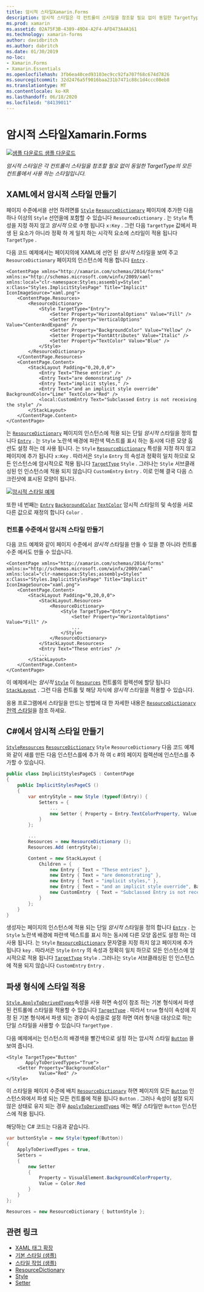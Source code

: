 ```yaml
---
title: 암시적 스타일Xamarin.Forms
description: 암시적 스타일은 각 컨트롤이 스타일을 참조할 필요 없이 동일한 TargetType의 모든 컨트롤에서 사용 하는 스타일입니다.
ms.prod: xamarin
ms.assetid: 02A75F3B-4389-49D4-A2F4-AFD473A4A161
ms.technology: xamarin-forms
author: davidbritch
ms.author: dabritch
ms.date: 01/30/2019
no-loc:
- Xamarin.Forms
- Xamarin.Essentials
ms.openlocfilehash: 3fb6ea40ced93103ec9cc92fa707f68c674d7826
ms.sourcegitcommit: 32d2476a5f9016baa231b7471c88c1d4ccc08eb8
ms.translationtype: MT
ms.contentlocale: ko-KR
ms.lasthandoff: 06/18/2020
ms.locfileid: "84139011"
---
```

# <a name="implicit-styles-in-xamarinforms"></a>암시적 스타일Xamarin.Forms

[![샘플 다운로드](~/media/shared/download.png) 샘플 다운로드](https://docs.microsoft.com/samples/xamarin/xamarin-forms-samples/userinterface-styles-basicstyles)

_암시적 스타일은 각 컨트롤이 스타일을 참조할 필요 없이 동일한 TargetType의 모든 컨트롤에서 사용 하는 스타일입니다._

## <a name="create-an-implicit-style-in-xaml"></a>XAML에서 암시적 스타일 만들기

페이지 수준에서을 선언 하려면를 [`Style`](xref:Xamarin.Forms.Style) [`ResourceDictionary`](xref:Xamarin.Forms.ResourceDictionary) 페이지에 추가한 다음 하나 이상의 `Style` 선언을에 포함할 수 있습니다 `ResourceDictionary` . 는 `Style` 특성을 지정 하지 않고 *암시적* 으로 수행 됩니다 `x:Key` . 그런 다음 `TargetType` 값에서 파생 된 요소가 아니라 정확 하 게 일치 하는 시각적 요소에 스타일이 적용 됩니다 `TargetType` .

다음 코드 예제에서는 페이지의에 XAML에 선언 된 *암시적* 스타일을 보여 주고 `ResourceDictionary` 페이지의 인스턴스에 적용 합니다 [`Entry`](xref:Xamarin.Forms.Entry) .

```xaml
<ContentPage xmlns="http://xamarin.com/schemas/2014/forms" xmlns:x="http://schemas.microsoft.com/winfx/2009/xaml" xmlns:local="clr-namespace:Styles;assembly=Styles" x:Class="Styles.ImplicitStylesPage" Title="Implicit" IconImageSource="xaml.png">
    <ContentPage.Resources>
        <ResourceDictionary>
            <Style TargetType="Entry">
                <Setter Property="HorizontalOptions" Value="Fill" />
                <Setter Property="VerticalOptions" Value="CenterAndExpand" />
                <Setter Property="BackgroundColor" Value="Yellow" />
                <Setter Property="FontAttributes" Value="Italic" />
                <Setter Property="TextColor" Value="Blue" />
            </Style>
        </ResourceDictionary>
    </ContentPage.Resources>
    <ContentPage.Content>
        <StackLayout Padding="0,20,0,0">
            <Entry Text="These entries" />
            <Entry Text="are demonstrating" />
            <Entry Text="implicit styles," />
            <Entry Text="and an implicit style override" BackgroundColor="Lime" TextColor="Red" />
            <local:CustomEntry Text="Subclassed Entry is not receiving the style" />
        </StackLayout>
    </ContentPage.Content>
</ContentPage>
```

는 [`ResourceDictionary`](xref:Xamarin.Forms.ResourceDictionary) 페이지의 인스턴스에 적용 되는 단일 *암시적* 스타일을 정의 합니다 [`Entry`](xref:Xamarin.Forms.Entry) . 는 `Style` 노란색 배경에 파란색 텍스트를 표시 하는 동시에 다른 모양 옵션도 설정 하는 데 사용 됩니다. 는 `Style` [`ResourceDictionary`](xref:Xamarin.Forms.ResourceDictionary) 특성을 지정 하지 않고 페이지에 추가 됩니다 `x:Key` . 따라서은 `Style` `Entry` 의 속성과 정확히 일치 하므로 모든 인스턴스에 암시적으로 적용 됩니다 [`TargetType`](xref:Xamarin.Forms.Style.TargetType) `Style` . 그러나는 `Style` 서브클래싱된 인 인스턴스에 적용 되지 않습니다 `CustomEntry` `Entry` . 이로 인해 결국 다음 스크린샷에 표시된 모양이 됩니다.

[![암시적 스타일 예제](implicit-images/implicit-styles.png)](implicit-images/implicit-styles-large.png#lightbox)

또한 네 번째는 [`Entry`](xref:Xamarin.Forms.Entry) [`BackgroundColor`](xref:Xamarin.Forms.VisualElement.BackgroundColor) [`TextColor`](xref:Xamarin.Forms.InputView.TextColor) 암시적 스타일의 및 속성을 서로 다른 값으로 재정의 합니다 `Color` .

### <a name="create-an-implicit-style-at-the-control-level"></a>컨트롤 수준에서 암시적 스타일 만들기

다음 코드 예제와 같이 페이지 수준에서 *암시적* 스타일을 만들 수 있을 뿐 아니라 컨트롤 수준 에서도 만들 수 있습니다.

```xaml
<ContentPage xmlns="http://xamarin.com/schemas/2014/forms" xmlns:x="http://schemas.microsoft.com/winfx/2009/xaml" xmlns:local="clr-namespace:Styles;assembly=Styles" x:Class="Styles.ImplicitStylesPage" Title="Implicit" IconImageSource="xaml.png">
    <ContentPage.Content>
        <StackLayout Padding="0,20,0,0">
            <StackLayout.Resources>
                <ResourceDictionary>
                    <Style TargetType="Entry">
                        <Setter Property="HorizontalOptions" Value="Fill" />
                        ...
                    </Style>
                </ResourceDictionary>
            </StackLayout.Resources>
            <Entry Text="These entries" />
            ...
        </StackLayout>
    </ContentPage.Content>
</ContentPage>
```

이 예제에서는 *암시적* [`Style`](xref:Xamarin.Forms.Style) 이 [`Resources`](xref:Xamarin.Forms.VisualElement.Resources) 컨트롤의 컬렉션에 할당 됩니다 [`StackLayout`](xref:Xamarin.Forms.StackLayout) . 그런 다음 컨트롤 및 해당 자식에 *암시적* 스타일을 적용할 수 있습니다.

응용 프로그램에서 스타일을 만드는 방법에 대 한 자세한 내용은 [`ResourceDictionary`](xref:Xamarin.Forms.ResourceDictionary) [전역 스타일](~/xamarin-forms/user-interface/styles/application.md)을 참조 하세요.

## <a name="create-an-implicit-style-in-c35"></a>C&#35;에서 암시적 스타일 만들기

[`Style`](xref:Xamarin.Forms.Style)[`Resources`](xref:Xamarin.Forms.VisualElement.Resources) [`ResourceDictionary`](xref:Xamarin.Forms.ResourceDictionary) `Style` `ResourceDictionary` 다음 코드 예제와 같이 새를 만든 다음 인스턴스를에 추가 하 여 c #의 페이지 컬렉션에 인스턴스를 추가할 수 있습니다.

```csharp
public class ImplicitStylesPageCS : ContentPage
{
    public ImplicitStylesPageCS ()
    {
        var entryStyle = new Style (typeof(Entry)) {
            Setters = {
                ...
                new Setter { Property = Entry.TextColorProperty, Value = Color.Blue }
            }
        };

        ...
        Resources = new ResourceDictionary ();
        Resources.Add (entryStyle);

        Content = new StackLayout {
            Children = {
                new Entry { Text = "These entries" },
                new Entry { Text = "are demonstrating" },
                new Entry { Text = "implicit styles," },
                new Entry { Text = "and an implicit style override", BackgroundColor = Color.Lime, TextColor = Color.Red },
                new CustomEntry  { Text = "Subclassed Entry is not receiving the style" }
            }
        };
    }
}
```

생성자는 페이지의 인스턴스에 적용 되는 단일 *암시적* 스타일을 정의 합니다 [`Entry`](xref:Xamarin.Forms.Entry) . 는 `Style` 노란색 배경에 파란색 텍스트를 표시 하는 동시에 다른 모양 옵션도 설정 하는 데 사용 됩니다. 는 `Style` [`ResourceDictionary`](xref:Xamarin.Forms.ResourceDictionary) 문자열을 지정 하지 않고 페이지에 추가 됩니다 `key` . 따라서은 `Style` `Entry` 의 속성과 정확히 일치 하므로 모든 인스턴스에 암시적으로 적용 됩니다 [`TargetType`](xref:Xamarin.Forms.Style.TargetType) `Style` . 그러나는 `Style` 서브클래싱된 인 인스턴스에 적용 되지 않습니다 `CustomEntry` `Entry` .

## <a name="apply-a-style-to-derived-types"></a>파생 형식에 스타일 적용

[`Style.ApplyToDerivedTypes`](xref:Xamarin.Forms.Style.ApplyToDerivedTypes)속성을 사용 하면 속성이 참조 하는 기본 형식에서 파생 된 컨트롤에 스타일을 적용할 수 있습니다 [`TargetType`](xref:Xamarin.Forms.Style.TargetType) . 따라서 `true` 형식이 속성에 지정 된 기본 형식에서 파생 되는 경우이 속성을로 설정 하면 여러 형식을 대상으로 하는 단일 스타일을 사용할 수 있습니다 `TargetType` .

다음 예제에서는 인스턴스의 배경색을 빨간색으로 설정 하는 암시적 스타일 [`Button`](xref:Xamarin.Forms.Button) 을 보여 줍니다.

```xaml
<Style TargetType="Button"
       ApplyToDerivedTypes="True">
    <Setter Property="BackgroundColor"
            Value="Red" />
</Style>
```

이 스타일을 페이지 수준에 배치 [`ResourceDictionary`](xref:Xamarin.Forms.ResourceDictionary) 하면 페이지의 모든 [`Button`](xref:Xamarin.Forms.Button) 인스턴스와에서 파생 되는 모든 컨트롤에 적용 됩니다 `Button` . 그러나 속성이 설정 되지 않은 상태로 유지 되는 경우 [`ApplyToDerivedTypes`](xref:Xamarin.Forms.Style.ApplyToDerivedTypes) 에는 해당 스타일만 `Button` 인스턴스에 적용 됩니다.

해당하는 C# 코드는 다음과 같습니다.

```csharp
var buttonStyle = new Style(typeof(Button))
{
    ApplyToDerivedTypes = true,
    Setters =
    {
        new Setter
        {
            Property = VisualElement.BackgroundColorProperty,
            Value = Color.Red
        }
    }
};

Resources = new ResourceDictionary { buttonStyle };
```

## <a name="related-links"></a>관련 링크

- [XAML 태그 확장](~/xamarin-forms/xaml/xaml-basics/xaml-markup-extensions.md)
- [기본 스타일 (샘플)](https://docs.microsoft.com/samples/xamarin/xamarin-forms-samples/userinterface-styles-basicstyles)
- [스타일 작업 (샘플)](https://docs.microsoft.com/samples/xamarin/xamarin-forms-samples/workingwithstyles)
- [ResourceDictionary](xref:Xamarin.Forms.ResourceDictionary)
- [Style](xref:Xamarin.Forms.Style)
- [Setter](xref:Xamarin.Forms.Setter)
